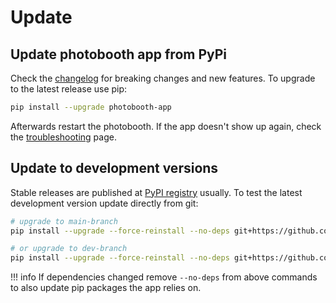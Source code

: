 
# Update

## Update photobooth app from PyPi

Check the  [changelog](https://github.com/mgrl/photobooth-app/blob/main/CHANGELOG.md) for breaking changes and new features.
To upgrade to the latest release use pip:

```zsh
pip install --upgrade photobooth-app
```

Afterwards restart the photobooth.
If the app doesn't show up again, check the [troubleshooting](../support/troubleshooting.md) page.

## Update to development versions

Stable releases are published at [PyPI registry](https://pypi.org/project/photobooth-app/) usually.
To test the latest development version update directly from git:

```sh
# upgrade to main-branch
pip install --upgrade --force-reinstall --no-deps git+https://github.com/mgrl/photobooth-app.git@main

# or upgrade to dev-branch
pip install --upgrade --force-reinstall --no-deps git+https://github.com/mgrl/photobooth-app.git@dev
```

!!! info
    If dependencies changed remove `--no-deps` from above commands to also update pip packages the app relies on.
